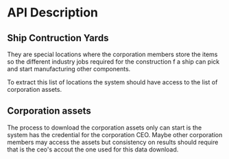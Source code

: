 # API Description

## Ship Contruction Yards
They are special locations where the corporation members store the items so 
the different industry jobs required for the construction f a ship can pick
and start manufacturing other components.

To extract this list of locations the system should have access to the list
of corporation assets.

## Corporation assets
The process to download the corporation assets only can start is the system
has the credential for the corporation CEO. Maybe other corporation
members may access the assets but consistency on results should require that
is the ceo's accout the one used for this data download.
